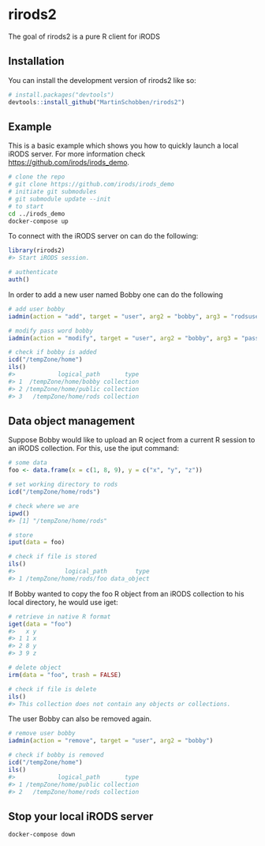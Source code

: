 
<!-- README.md is generated from README.Rmd. Please edit that file -->

# rirods2

<!-- badges: start -->
<!-- badges: end -->

The goal of rirods2 is a pure R client for iRODS

## Installation

You can install the development version of rirods2 like so:

``` r
# install.packages("devtools")
devtools::install_github("MartinSchobben/rirods2")
```

## Example

This is a basic example which shows you how to quickly launch a local
iRODS server. For more information check
<https://github.com/irods/irods_demo>.

``` bash
# clone the repo
# git clone https://github.com/irods/irods_demo
# initiate git submodules
# git submodule update --init
# to start
cd ../irods_demo
docker-compose up
```

To connect with the iRODS server on can do the following:

``` r
library(rirods2)
#> Start iRODS session.

# authenticate
auth()
```

In order to add a new user named Bobby one can do the following

``` r
# add user bobby
iadmin(action = "add", target = "user", arg2 = "bobby", arg3 = "rodsuser")

# modify pass word bobby
iadmin(action = "modify", target = "user", arg2 = "bobby", arg3 = "password", arg4  = "passWORD")

# check if bobby is added
icd("/tempZone/home")
ils()
#>            logical_path       type
#> 1  /tempZone/home/bobby collection
#> 2 /tempZone/home/public collection
#> 3   /tempZone/home/rods collection
```

## Data object management

Suppose Bobby would like to upload an R ocject from a current R session
to an iRODS collection. For this, use the iput command:

``` r
# some data
foo <- data.frame(x = c(1, 8, 9), y = c("x", "y", "z"))

# set working directory to rods
icd("/tempZone/home/rods")

# check where we are
ipwd()
#> [1] "/tempZone/home/rods"

# store
iput(data = foo)

# check if file is stored
ils()
#>              logical_path        type
#> 1 /tempZone/home/rods/foo data_object
```

If Bobby wanted to copy the foo R object from an iRODS collection to his
local directory, he would use iget:

``` r
# retrieve in native R format
iget(data = "foo")
#>   x y
#> 1 1 x
#> 2 8 y
#> 3 9 z

# delete object
irm(data = "foo", trash = FALSE)

# check if file is delete
ils()
#> This collection does not contain any objects or collections.
```

The user Bobby can also be removed again.

``` r
# remove user bobby
iadmin(action = "remove", target = "user", arg2 = "bobby")

# check if bobby is removed
icd("/tempZone/home")
ils()
#>            logical_path       type
#> 1 /tempZone/home/public collection
#> 2   /tempZone/home/rods collection
```

## Stop your local iRODS server

``` bash
docker-compose down
```

